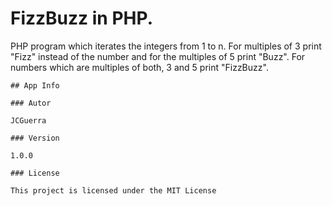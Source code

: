 # FizzBuzz in PHP.

PHP program which iterates the integers from 1 to n. For multiples of 3 print "Fizz" instead of the number and for the multiples of 5 print "Buzz". For numbers which are multiples of both, 3 and 5 print "FizzBuzz".

```
## App Info

### Autor

JCGuerra

### Version

1.0.0

### License

This project is licensed under the MIT License
```